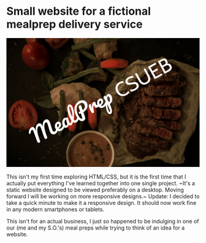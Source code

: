 # Small website for a fictional mealprep delivery service

![Web Display](./img/web-display.jpg)

This isn't my first time exploring HTML/CSS, but it is the first time that I actually put everything I've learned together into one single
project. ~It's a static website designed to be viewed preferably on a desktop. Moving forward I will be working on more responsive designs.~ Update: I decided to take a quick minute to make it a responsive design. It should now work fine in any modern smartphones or tablets.

This isn't for an actual business, I just so happened to be indulging in one of our (me and my S.O.'s) meal preps while trying to 
think of an idea for a website.

